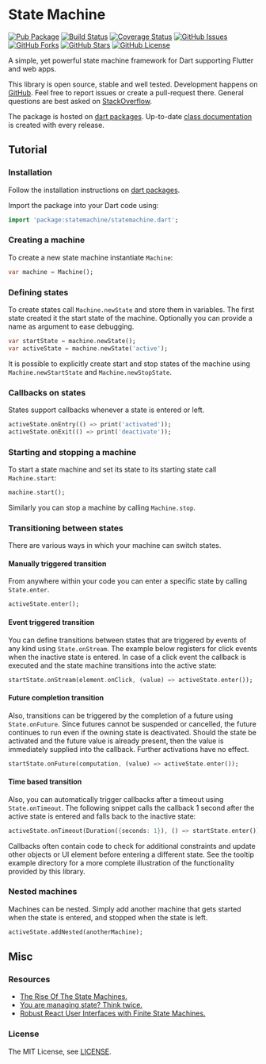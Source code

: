 State Machine
=============

[![Pub Package](https://img.shields.io/pub/v/statemachine.svg)](https://pub.dartlang.org/packages/statemachine)
[![Build Status](https://travis-ci.org/renggli/dart-statemachine.svg)](https://travis-ci.org/renggli/dart-statemachine)
[![Coverage Status](https://coveralls.io/repos/renggli/dart-statemachine/badge.svg)](https://coveralls.io/r/renggli/dart-statemachine)
[![GitHub Issues](https://img.shields.io/github/issues/renggli/dart-statemachine.svg)](https://github.com/renggli/dart-statemachine/issues)
[![GitHub Forks](https://img.shields.io/github/forks/renggli/dart-statemachine.svg)](https://github.com/renggli/dart-statemachine/network)
[![GitHub Stars](https://img.shields.io/github/stars/renggli/dart-statemachine.svg)](https://github.com/renggli/dart-statemachine/stargazers)
[![GitHub License](https://img.shields.io/badge/license-MIT-blue.svg)](https://raw.githubusercontent.com/renggli/dart-statemachine/master/LICENSE)

A simple, yet powerful state machine framework for Dart supporting Flutter and web apps.

This library is open source, stable and well tested. Development happens on [GitHub](https://github.com/renggli/dart-statemachine). Feel free to report issues or create a pull-request there. General questions are best asked on [StackOverflow](http://stackoverflow.com/questions/tagged/statemachine+dart).

The package is hosted on [dart packages](https://pub.dartlang.org/packages/statemachine). Up-to-date [class documentation](https://pub.dartlang.org/documentation/statemachine/latest/) is created with every release.


Tutorial
--------

### Installation

Follow the installation instructions on [dart packages](https://pub.dartlang.org/packages/statemachine#-installing-tab-).

Import the package into your Dart code using:

```dart
import 'package:statemachine/statemachine.dart';
```

### Creating a machine

To create a new state machine instantiate `Machine`:

```dart
var machine = Machine();
```

### Defining states

To create states call `Machine.newState` and store them in variables. The first state created it the start state of the machine. Optionally you can provide a name as argument to ease debugging.

```dart
var startState = machine.newState();
var activeState = machine.newState('active');
```

It is possible to explicitly create start and stop states of the machine using `Machine.newStartState` and `Machine.newStopState`.

### Callbacks on states

States support callbacks whenever a state is entered or left.

```dart
activeState.onEntry(() => print('activated'));
activeState.onExit(() => print('deactivate'));
```

### Starting and stopping a machine

To start a state machine and set its state to its starting state call `Machine.start`:

```dart
machine.start();
```

Similarly you can stop a machine by calling `Machine.stop`.

### Transitioning between states

There are various ways in which your machine can switch states.

#### Manually triggered transition

From anywhere within your code you can enter a specific state by calling `State.enter`.

```dart
activeState.enter();
```

#### Event triggered transition

You can define transitions between states that are triggered by events of any kind using `State.onStream`. The example below registers for click events when the inactive state is entered. In case of a click event the callback is executed and the state machine transitions into the active state:

```dart
startState.onStream(element.onClick, (value) => activeState.enter());
```

#### Future completion transition

Also, transitions can be triggered by the completion of a future using `State.onFuture`. Since futures cannot be suspended or cancelled, the future continues to run even if the owning state is deactivated. Should the state be activated and the future value is already present, then the value is immediately supplied into the callback. Further activations have no effect.

```dart
startState.onFuture(computation, (value) => activeState.enter());
```

#### Time based transition

Also, you can automatically trigger callbacks after a timeout using `State.onTimeout`. The following snippet calls the callback 1 second after the active state is entered and falls back to the inactive state:

```dart
activeState.onTimeout(Duration({seconds: 1}), () => startState.enter());
```

Callbacks often contain code to check for additional constraints and update other objects or UI element before entering a different state. See the tooltip example directory for a more complete illustration of the functionality provided by this library.

### Nested machines

Machines can be nested. Simply add another machine that gets started when the state is entered, and stopped when the state is left.

```dart
activeState.addNested(anotherMachine);
```

Misc
----

### Resources

- [The Rise Of The State Machines.](https://www.smashingmagazine.com/2018/01/rise-state-machines/)
- [You are managing state? Think twice.](http://krasimirtsonev.com/blog/article/managing-state-in-javascript-with-state-machines-stent)
- [Robust React User Interfaces with Finite State Machines.](https://css-tricks.com/robust-react-user-interfaces-with-finite-state-machines/)

### License

The MIT License, see [LICENSE](https://github.com/renggli/dart-statemachine/raw/master/LICENSE).
